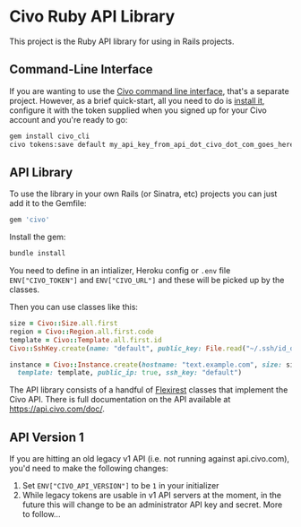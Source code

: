 # Civo Ruby API Library

This project is the Ruby API library for using in Rails projects.

## Command-Line Interface

If you are wanting to use the [Civo command line interface](https://github.com/civo/cli), that's a separate project. However, as a brief quick-start, all you need to do is [install it](http://rubygems.org/gems/civo_cli), configure it with the token supplied when you signed up for your Civo account and you're ready to go:

```sh
gem install civo_cli
civo tokens:save default my_api_key_from_api_dot_civo_dot_com_goes_here
```

## API Library

To use the library in your own Rails (or Sinatra, etc) projects you can just add it to the Gemfile:

```ruby
gem 'civo'
```

Install the gem:

```sh
bundle install
```

You need to define in an intializer, Heroku config or `.env` file `ENV["CIVO_TOKEN"]` and `ENV["CIVO_URL"]` and these will be picked up by the classes.

Then you can use classes like this:

```ruby
size = Civo::Size.all.first
region = Civo::Region.all.first.code
template = Civo::Template.all.first.id
Civo::SshKey.create(name: "default", public_key: File.read("~/.ssh/id_dsa.pub"))

instance = Civo::Instance.create(hostname: "text.example.com", size: size, region: region,
  template: template, public_ip: true, ssh_key: "default")
```

The API library consists of a handful of [Flexirest](https://github.com/andyjeffries/flexirest) classes that implement the Civo API. There is full documentation on the API available at https://api.civo.com/doc/.

## API Version 1

If you are hitting an old legacy v1 API (i.e. not running against api.civo.com), you'd need to make the following changes:

1. Set `ENV["CIVO_API_VERSION"]` to be `1` in your initializer
2. While legacy tokens are usable in v1 API servers at the moment, in the future this will change to be an administrator API key and secret.  More to follow...
